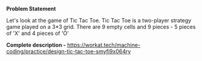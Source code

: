 **Problem Statement**

Let's look at the game of Tic Tac Toe. Tic Tac Toe is a two-player strategy game played on a 3*3 grid. There are 9 empty cells and 9 pieces - 5 pieces of 'X' and 4 pieces of 'O'

**Complete description -**
https://workat.tech/machine-coding/practice/design-tic-tac-toe-smyfi9x064ry

